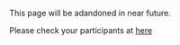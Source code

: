 This page will be adandoned in near future.

Please check your participants at [here](https://docs.qq.com/sheet/DT3hyQWxqd056Q3NS?tab=BB08J2)

